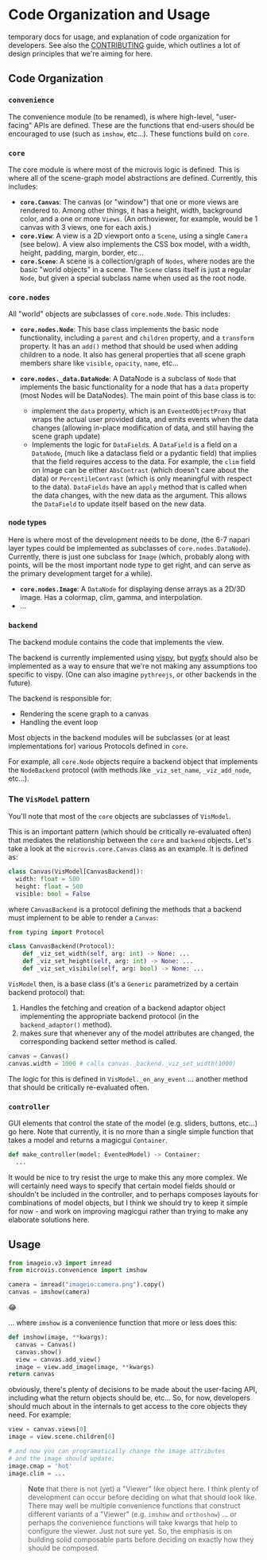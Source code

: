 # Code Organization and Usage

temporary docs for usage, and explanation of code organization for developers.  See also the [CONTRIBUTING](../CONTRIBUTING.md) guide,
which outlines a lot of design principles that we're aiming for here.

## Code Organization

### `convenience`

The convenience module (to be renamed), is where high-level, "user-facing" APIs
are defined.  These are the functions that end-users should be encouraged to use
(such as `imshow`, etc...).  These functions build on `core`.

### `core`

The core module is where most of the microvis logic is defined.  This is where
all of the scene-graph model abstractions are defined.  Currently, this
includes:

- **`core.Canvas`**: The canvas (or "window") that one or more views are
  rendered to. Among other things, it has a height, width, background color, and
  a one or more `Views`.  (An orthoviewer, for example, would be 1 canvas with 3
  views, one for each axis.)
- **`core.View`**: A view is a 2D viewport onto a `Scene`, using a single
  `Camera` (see below).  A view also implements the CSS box model, with a width,
  height, padding, margin, border, etc...
- **`core.Scene`**: A scene is a collection/graph of `Nodes`, where nodes are
  the basic "world objects" in a scene.  The `Scene` class itself is just a
  regular `Node`, but given a special subclass name when used as the root node.

### `core.nodes`

All "world" objects are subclasses of `core.node.Node`.  This includes:

- **`core.nodes.Node`**: This base class implements the basic node
  functionality, including a `parent` and `children` property, and a `transform`
  property.  It has an `add()` method that should be used when adding children
  to a node. It also has general properties that all scene graph members share
  like `visible`, `opacity`, `name`, etc...

- **`core.nodes._data.DataNode`**:  A DataNode is a subclass of `Node` that
  implements the basic functionality for a node that has a `data` property (most
  Nodes will be DataNodes).  The main point of this base class is to:

  - implement the `data` property, which is an `EventedObjectProxy` that wraps
    the actual user provided data, and emits events when the data changes
    (allowing in-place modification of data, and still having the scene graph
    update)
  - Implements the logic for `DataField`s.  A `DataField` is a field on a
    `DataNode`, (much like a dataclass field or a pydantic field) that implies
    that the field requires access to the data.  For example, the `clim` field
    on Image can be either `AbsContrast` (which doesn't care about the data) or
    `PercentileContrast` (which is only meaningful with respect to the data).
    `DataFields` have an `apply` method that is called when the data changes,
    with the new data as the argument.  This allows the `DataField` to update
    itself based on the new data.

#### node types

Here is where most of the development needs to be done, (the 6-7 napari layer
types could be implemented as subclasses of `core.nodes.DataNode`).  Currently,
there is just one subclass for `Image` (which, probably along with points, will
be the most important node type to get right, and can serve as the primary
development target for a while).

- **`core.nodes.Image`**: A `DataNode` for displaying dense arrays as a 2D/3D
    image. Has a colormap, clim, gamma, and interpolation.
- ...

### `backend`

The backend module contains the code that implements the view.

The backend is currently implemented using [vispy](https://vispy.org/), but
[pygfx](https://pygfx.readthedocs.io/en/latest/) should also be implemented
as a way to ensure that we're not making any assumptions too specific to vispy.
(One can also imagine `pythreejs`, or other backends in the future).

The backend is responsible for:

- Rendering the scene graph to a canvas
- Handling the event loop

Most objects in the backend modules will be subclasses (or at least
implementations for) various Protocols defined in `core`.

For example, all `core.Node` objects require a backend object that
implements the `NodeBackend` protocol (with methods like `_viz_set_name`,
`_viz_add_node`, etc...).

### The `VisModel` pattern

You'll note that most of the `core` objects are subclasses of `VisModel`.

This is an important pattern (which should be critically re-evaluated often)
that mediates the relationship between the `core` and `backend` objects.  Let's
take a look at the `microvis.core.Canvas` class as an example.  It is defined
as:

```python
class Canvas(VisModel[CanvasBackend]):
  width: float = 500
  height: float = 500
  visible: bool = False
```

where `CanvasBackend` is a protocol defining the methods that a backend
must implement to be able to render a `Canvas`:

```python
from typing import Protocol

class CanvasBackend(Protocol):
    def _viz_set_width(self, arg: int) -> None: ...
    def _viz_set_height(self, arg: int) -> None: ...
    def _viz_set_visibile(self, arg: bool) -> None: ...
```

`VisModel` then, is a base class (it's a `Generic` parametrized by
a certain backend protocol) that:

1. Handles the fetching and creation of a backend adaptor object implementing
   the appropriate backend protocol (in the `backend_adaptor()` method).
1. makes sure that whenever any of the model attributes are changed, the
   corresponding backend setter method is called.

```python
canvas = Canvas()
canvas.width = 1000 # calls canvas._backend._viz_set_width(1000)
```

The logic for this is defined in `VisModel._on_any_event` ...
another method that should be critically re-evaluated often.

### `controller`

GUI elements that control the state of the model (e.g. sliders, buttons, etc...)
go here.  Note that currently, it is no more than a single simple function that
takes a model and returns a magicgui `Container`.

```python
def make_controller(model: EventedModel) -> Container:
  ...
```

It would be nice to try resist the urge to make this any more complex.  We will
certainly need ways to specify that certain model fields should or shouldn't be
included in the controller, and to perhaps composes layouts for combinations
of model objects, but I think we should try to keep it simple for now - and work
on improving magicgui rather than trying to make any elaborate solutions here.

## Usage

```python
from imageio.v3 import imread
from microvis.convenience import imshow

camera = imread("imageio:camera.png").copy()
canvas = imshow(camera)
```

:joy:

... where `imshow` is a convenience function that more or less does this:

```python
def imshow(image, **kwargs):
  canvas = Canvas()
  canvas.show()
  view = canvas.add_view()
  image = view.add_image(image, **kwargs)
return canvas
```

obviously, there's plenty of decisions to be made about the user-facing API,
including what the return objects should be, etc... So, for now, developers
should much about in the internals to get access to the core objects they need.
For example:

```python
view = canvas.views[0]
image = view.scene.children[0]

# and now you can programatically change the image attributes
# and the image should update:
image.cmap = 'hot'
image.clim = ...
```

> **Note** that there is not (yet) a "Viewer" like object here.  I think
> plenty of development can occur before deciding on what that should look
> like.  There may well be multiple convenience functions that construct
> different variants of a "Viewer" (e.g. `imshow` and `orthoshow`) ... or
> perhaps the convenience functions will take kwargs that help to configure
> the viewer.  Just not sure yet.  So, the emphasis is on building solid
> composable parts before deciding on exactly how they should be composed.

